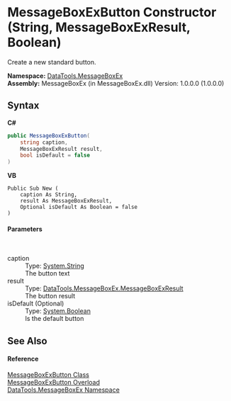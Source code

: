 # MessageBoxExButton Constructor (String, MessageBoxExResult, Boolean)
 

Create a new standard button.

**Namespace:**&nbsp;<a href="N_DataTools_MessageBoxEx.md">DataTools.MessageBoxEx</a><br />**Assembly:**&nbsp;MessageBoxEx (in MessageBoxEx.dll) Version: 1.0.0.0 (1.0.0.0)

## Syntax

**C#**<br />
``` C#
public MessageBoxExButton(
	string caption,
	MessageBoxExResult result,
	bool isDefault = false
)
```

**VB**<br />
``` VB
Public Sub New ( 
	caption As String,
	result As MessageBoxExResult,
	Optional isDefault As Boolean = false
)
```


#### Parameters
&nbsp;<dl><dt>caption</dt><dd>Type: <a href="https://docs.microsoft.com/dotnet/api/system.string" target="_blank">System.String</a><br />The button text</dd><dt>result</dt><dd>Type: <a href="T_DataTools_MessageBoxEx_MessageBoxExResult.md">DataTools.MessageBoxEx.MessageBoxExResult</a><br />The button result</dd><dt>isDefault (Optional)</dt><dd>Type: <a href="https://docs.microsoft.com/dotnet/api/system.boolean" target="_blank">System.Boolean</a><br />Is the default button</dd></dl>

## See Also


#### Reference
<a href="T_DataTools_MessageBoxEx_MessageBoxExButton.md">MessageBoxExButton Class</a><br /><a href="Overload_DataTools_MessageBoxEx_MessageBoxExButton__ctor.md">MessageBoxExButton Overload</a><br /><a href="N_DataTools_MessageBoxEx.md">DataTools.MessageBoxEx Namespace</a><br />